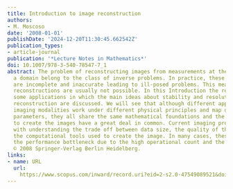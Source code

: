 ```yaml
---
title: Introduction to image reconstruction
authors:
- M. Moscoso
date: '2008-01-01'
publishDate: '2024-12-20T11:30:45.662542Z'
publication_types:
- article-journal
publication: '*Lecture Notes in Mathematics*'
doi: 10.1007/978-3-540-78547-7_1
abstract: The problem of reconstructing images from measurements at the boundary of
  a domain belong to the class of inverse problems. In practice, these measurements
  are incomplete and inaccurate leading to ill-posed problems. This means that 'exact'
  reconstructions are usually not possible. In this Introduction the reader will find
  some applications in which the main ideas about stability and resolution in image
  reconstruction are discussed. We will see that although different applications or
  imaging modalities work under different physical principles and map different physical
  parameters, they all share the same mathematical foundations and the tools used
  to create the images have a great deal in common. Current imaging problems deal
  with understanding the trade off between data size, the quality of the image and
  the computational tools used to create the image. In many cases, these tools represent
  the performance bottleneck due to the high operational count and the memory cost.
  © 2008 Springer-Verlag Berlin Heidelberg.
links:
- name: URL
  url: 
    https://www.scopus.com/inward/record.uri?eid=2-s2.0-47549089521&doi=10.1007%2f978-3-540-78547-7_1&partnerID=40&md5=1fb1c682d17f35be521d7571a16556c1
---
```

